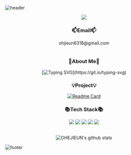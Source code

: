 ![header](https://capsule-render.vercel.app/api?section=header&type=waving&color=gradient&customColorList=30&text=OHE%20JIEUN%20&desc=BackEnd%20Developer&height=260&fontSize=80&descSize=20&fontColor=fff&fontAlign=50&descAlign=63&fontAlignY=40&descAlignY=58&animation=fadeIn)

<p align="center">
  <a href="https://hits.seeyoufarm.com"><img src="https://hits.seeyoufarm.com/api/count/incr/badge.svg?url=https%3A%2F%2Fgithub.com%2Fgjbae1212%2Fhit-counter&count_bg=%234C4F4A&title_bg=%2321D6A8&icon=github.svg&icon_color=%23474141&title=hits&edge_flat=false"/></a>
</p>

<div align="center">
  <h3>📫Email📫</h3>
    ohjieun6318@gmail.com
</div>

<br>

<div align="center">
  <h3>📝️About Me📝️</h3>
  
  [![Typing SVG](https://readme-typing-svg.herokuapp.com?font=Kalam&duration=4000&pause=1500&color=292E36&center=true&vCenter=true&multiline=true&width=1000&height=120&lines=%F0%9F%91%8BHi!+there%2C+I'm+Jieun.;I'm+currently+learning+Web.;(using+JAVA%2C+Spring%F0%9F%8C%B1);%F0%9F%91%80+I'm+interested+in+All+of+Back-end+Development.)](https://git.io/typing-svg)
</div>

<div align="center">
  <h3>💡Project💡</h3>
  
  [![Readme Card](https://github-readme-stats.vercel.app/api/pin/?username=OHEJIEUN&repo=GDJ45_YOGIOTEUR&theme=moltack)](https://github.com/anuraghazra/github-readme-stats)
</div>


<div align="center">
  <h3>📚Tech Stack📚</h3>
    <img src="https://img.shields.io/badge/Java-blue?style=for-the-badge&logo=Java&logoColor=white"/>
    <img src="https://img.shields.io/badge/spring-6DB33F?style=for-the-badge&logo=spring&logoColor=white">
    <img src="https://img.shields.io/badge/oracle-F80000?style=for-the-badge&logo=oracle&logoColor=white"> 
    <img src="https://img.shields.io/badge/Javascript-ffb13b?style=for-the-badge&logo=javascript&logoColor=white"/>
    <img src="https://img.shields.io/badge/git-gray?style=for-the-badge&logo=git&logoColor=white">
</div>

<br>

<div align="center">

  ![OHEJIEUN's github stats](https://github-readme-stats.vercel.app/api?username=OHEJIEUN&theme=react&show_icons=true)
</div>

![footer](https://capsule-render.vercel.app/api?section=footer&type=waving&color=gradient&customColorList=30&height=260)
